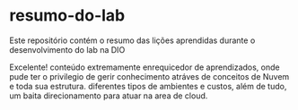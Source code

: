 # resumo-do-lab
Este repositório contém o resumo das lições aprendidas durante o desenvolvimento do lab na DIO

Excelente! conteúdo extremamente enrequicedor de aprendizados, onde pude ter o privilegio de gerir conhecimento atráves de conceitos de Nuvem e toda sua estrutura.
diferentes tipos de ambientes e custos, além de tudo, um baita direcionamento para atuar na area de cloud.


